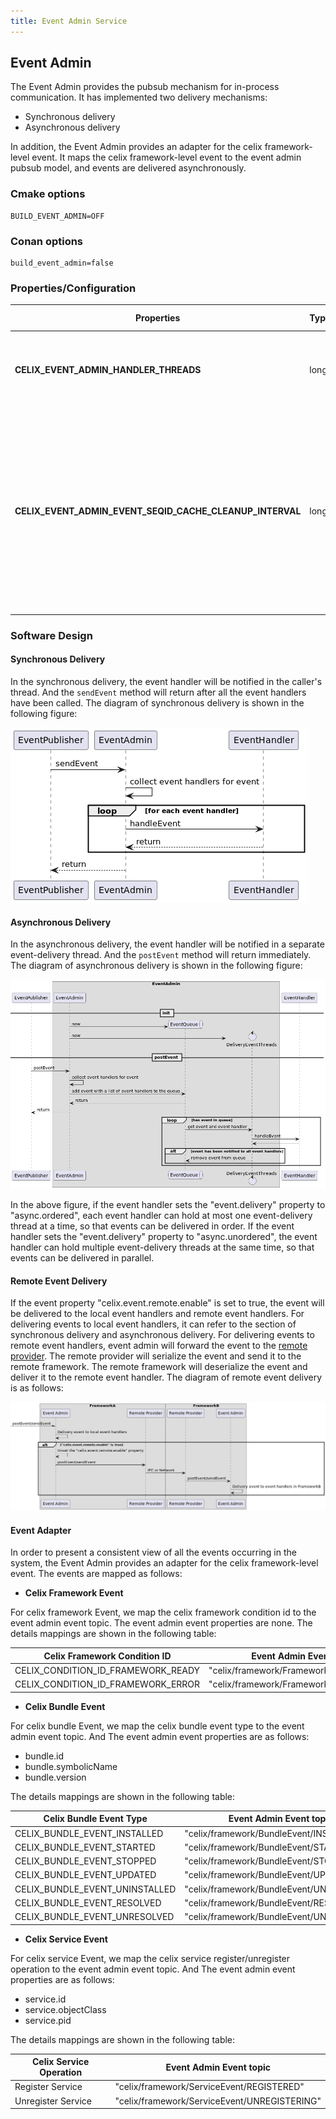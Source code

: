```yaml
---
title: Event Admin Service
---
```


<!--
Licensed to the Apache Software Foundation (ASF) under one or more
contributor license agreements.  See the NOTICE file distributed with
this work for additional information regarding copyright ownership.
The ASF licenses this file to You under the Apache License, Version 2.0
(the "License"); you may not use this file except in compliance with
the License.  You may obtain a copy of the License at
   
    http://www.apache.org/licenses/LICENSE-2.0

Unless required by applicable law or agreed to in writing, software
distributed under the License is distributed on an "AS IS" BASIS,
WITHOUT WARRANTIES OR CONDITIONS OF ANY KIND, either express or implied.
See the License for the specific language governing permissions and
limitations under the License.
-->

## Event Admin

The Event Admin provides the pubsub mechanism for in-process communication. It has implemented two delivery mechanisms:
- Synchronous delivery
- Asynchronous delivery

In addition, the Event Admin provides an adapter for the celix framework-level event. It maps the celix framework-level event to the
event admin pubsub model, and events are delivered asynchronously.

### Cmake options

    BUILD_EVENT_ADMIN=OFF

### Conan options

    build_event_admin=false

### Properties/Configuration

| **Properties**                                           | **Type** | **Description**                                               | **Default value** |
|----------------------------------------------------------|----------|---------------------------------------------------------------|-------------------|
| **CELIX_EVENT_ADMIN_HANDLER_THREADS**                    | long     | The number of event handler threads. Its maximum value is 20. | 5                 |
| **CELIX_EVENT_ADMIN_EVENT_SEQID_CACHE_CLEANUP_INTERVAL** | long     | The event sequence id cache will be cleaned up when it has not been used for this interval. The unit is seconds. The event sequence id cache is used to prevent duplicate events. | (60*60)s          |

### Software Design

#### Synchronous Delivery

In the synchronous delivery, the event handler will be notified in the caller's thread. And the `sendEvent` method will return after all the event handlers have been called.
The diagram of synchronous delivery is shown in the following figure:

![sync_delivery_seq.png](diagrams/sync_delivery_seq.png)

#### Asynchronous Delivery

In the asynchronous delivery, the event handler will be notified in a separate event-delivery thread. And the `postEvent` method will return immediately.
The diagram of asynchronous delivery is shown in the following figure:

![sync_delivery_seq.png](diagrams/async_delivery_seq.png)

In the above figure, if the event handler sets the "event.delivery" property to "async.ordered", each event handler can hold 
at most one event-delivery thread at a time, so that events can be delivered in order. If the event handler sets the 
"event.delivery" property to "async.unordered", the event handler can hold multiple event-delivery threads at the same 
time, so that events can be delivered in parallel.

#### Remote Event Delivery

If the event property "celix.event.remote.enable" is set to true, the event will be delivered to the local event handlers
and remote event handlers. For delivering events to local event handlers, it can refer to the section of synchronous delivery
and asynchronous delivery. For delivering events to remote event handlers, event admin will forward the event to the 
[remote provider](../remote_provider/README.md). The remote provider will serialize the event and send it to the remote framework.
The remote framework will deserialize the event and deliver it to the remote event handler. The diagram of remote event delivery
is as follows:

![remote_delivery_seq.png](diagrams/remote_event_delivery_seq.png)


#### Event Adapter

In order to present a consistent view of all the events occurring in the system, the Event Admin provides an adapter for the celix framework-level event.
The events are mapped as follows:

- **Celix Framework Event**

For celix framework Event, we map the celix framework condition id to the event admin event topic. The event admin event properties are none.
The details mappings are shown in the following table:

| Celix Framework Condition ID       | Event Admin Event topic                  |
|------------------------------------|------------------------------------------|
| CELIX_CONDITION_ID_FRAMEWORK_READY | "celix/framework/FrameworkEvent/STARTED" |
| CELIX_CONDITION_ID_FRAMEWORK_ERROR | "celix/framework/FrameworkEvent/ERROR"   |

- **Celix Bundle Event**

For celix bundle Event, we map the celix bundle event type to the event admin event topic. And The event admin event properties are as follows:
- bundle.id
- bundle.symbolicName
- bundle.version

The details mappings are shown in the following table:

| Celix Bundle Event Type        | Event Admin Event topic                   |
|--------------------------------|-------------------------------------------|
| CELIX_BUNDLE_EVENT_INSTALLED   | "celix/framework/BundleEvent/INSTALLED"   |
| CELIX_BUNDLE_EVENT_STARTED     | "celix/framework/BundleEvent/STARTED"     |
| CELIX_BUNDLE_EVENT_STOPPED     | "celix/framework/BundleEvent/STOPPED"     |
| CELIX_BUNDLE_EVENT_UPDATED     | "celix/framework/BundleEvent/UPDATED"     |
| CELIX_BUNDLE_EVENT_UNINSTALLED | "celix/framework/BundleEvent/UNINSTALLED" |
| CELIX_BUNDLE_EVENT_RESOLVED    | "celix/framework/BundleEvent/RESOLVED"    |
| CELIX_BUNDLE_EVENT_UNRESOLVED  | "celix/framework/BundleEvent/UNRESOLVED"  |

- **Celix Service Event**

For celix service Event, we map the celix service register/unregister operation to the event admin event topic. And The event admin event properties are as follows:
- service.id
- service.objectClass
- service.pid

The details mappings are shown in the following table:

| Celix Service Operation | Event Admin Event topic                       |
|-------------------------|-----------------------------------------------|
| Register Service        | "celix/framework/ServiceEvent/REGISTERED"     |
| Unregister Service      | "celix/framework/ServiceEvent/UNREGISTERING"  |
